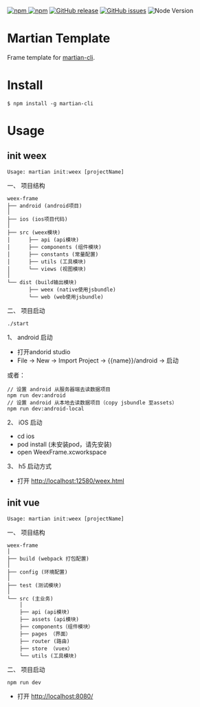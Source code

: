 [![npm](https://img.shields.io/npm/v/martian-cli.svg) ![npm](https://img.shields.io/npm/dm/martian-cli.svg)](https://www.npmjs.com/package/martian-cli)
[![GitHub release](https://img.shields.io/github/release/osmartian/martian-cli.svg)](https://github.com/osmartian/martian-cli/releases)  [![GitHub issues](https://img.shields.io/github/issues/osmartian/martian-cli.svg)](https://github.com/osmartian/martian-cli/issues)
![Node Version](https://img.shields.io/node/v/martian-cli.svg "Node Version")


# Martian Template

Frame template for [martian-cli](https://github.com/osmartian/martian-cli.git).


# Install

```
$ npm install -g martian-cli
```

# Usage 

## init weex

```
Usage: martian init:weex [projectName]
```

一、 项目结构

```
weex-frame
├── android (android项目)
│       
├── ios (ios项目代码)
│
├── src (weex模块)
│      ├── api (api模块)
│      ├── components (组件模块) 
│      ├── constants (常量配置)   
│      ├── utils (工具模块)   
│      └── views (视图模块)  
│
└── dist (build输出模块)
       ├── weex (native使用jsbundle)
       └── web (web使用jsbundle) 
```

二、 项目启动

```
./start
```

1、 android 启动

* 打开andorid studio
* File -> New -> Import Project -> {{name}}/android -> 启动

或者：

```
// 设置 android 从服务器端去读数据项目
npm run dev:android
// 设置 android 从本地去读数据项目（copy jsbundle 至assets）
npm run dev:android-local
```

2、 iOS 启动

* cd ios
* pod install (未安装pod，请先安装)
* open WeexFrame.xcworkspace

3、 h5 启动方式

* 打开 [http://localhost:12580/weex.html](http://localhost:12580/weex.html)

## init vue

```
Usage: martian init:weex [projectName]
```

一、 项目结构

```
weex-frame
│
├── build (webpack 打包配置)
│       
├── config (环境配置)
│
├── test (测试模块)
│
└── src (主业务)
    │
    ├── api (api模块)
    ├── assets (api模块)
    ├── components（组件模块） 
    ├── pages （界面）
    ├── router (路由)
    ├── store （vuex）
    └── utils (工具模块)   

```

二、 项目启动

```
npm run dev
```

* 打开 [http://localhost:8080/](http://localhost:8080/)